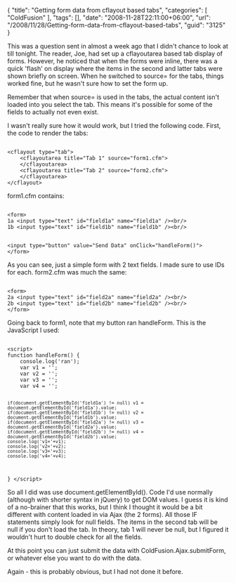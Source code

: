 {
	"title": "Getting form data from cflayout based tabs",
	"categories": [
		"ColdFusion"
	],
	"tags": [],
	"date": "2008-11-28T22:11:00+06:00",
	"url": "/2008/11/28/Getting-form-data-from-cflayout-based-tabs",
	"guid": "3125"
}

This was a question sent in almost a week ago that I didn't chance to look at till tonight. The reader, Joe, had set up a cflayoutarea based tab display of forms. However, he noticed that when the forms were inline, there was a quick 'flash' on display where the items in the second and latter tabs were shown briefly on screen. When he switched to source= for the tabs, things worked fine, but he wasn't sure how to set the form up. 

Remember that when source= is used in the tabs, the actual content isn't loaded into you select the tab. This means it's possible for some of the fields to actually not even exist. 

I wasn't really sure how it would work, but I tried the following code. First, the code to render the tabs:

<code>
&lt;cflayout type="tab"&gt;
	&lt;cflayoutarea title="Tab 1" source="form1.cfm"&gt;
	&lt;/cflayoutarea&gt;
	&lt;cflayoutarea title="Tab 2" source="form2.cfm"&gt;
	&lt;/cflayoutarea&gt;
&lt;/cflayout&gt;
</code>

form1.cfm contains:

<code>
&lt;form&gt;
1a &lt;input type="text" id="field1a" name="field1a" /&gt;&lt;br/&gt;
1b &lt;input type="text" id="field1b" name="field1b" /&gt;&lt;br/&gt;

&lt;input type="button" value="Send Data" onClick="handleForm()"&gt;
&lt;/form&gt;
</code>

As you can see, just a simple form with 2 text fields. I made sure to use IDs for each. form2.cfm was much the same:

<code>
&lt;form&gt;
2a &lt;input type="text" id="field2a" name="field2a" /&gt;&lt;br/&gt;
2b &lt;input type="text" id="field2b" name="field2b" /&gt;&lt;br/&gt;
&lt;/form&gt;
</code>

Going back to form1, note that my button ran handleForm. This is the JavaScript I used:

<code>
&lt;script&gt;
function handleForm() {
	console.log('ran');
	var v1 = '';
	var v2 = '';
	var v3 = '';
	var v4 = '';
	
	if(document.getElementById('field1a') != null) v1 = document.getElementById('field1a').value;
	if(document.getElementById('field1b') != null) v2 = document.getElementById('field1b').value;
	if(document.getElementById('field2a') != null) v3 = document.getElementById('field2a').value;
	if(document.getElementById('field2b') != null) v4 = document.getElementById('field2b').value;
	console.log('v1='+v1);
	console.log('v2='+v2);
	console.log('v3='+v3);
	console.log('v4='+v4);

}
&lt;/script&gt;
</code>

So all I did was use document.getElementById(). Code I'd use normally (although with shorter syntax in jQuery) to get DOM values. I guess it is kind of a no-brainer that this works, but I think I thought it would be a bit different with content loaded in via Ajax (the 2 forms). All those IF statements simply look for null fields. The items in the second tab will be null if you don't load the tab. In theory, tab 1 will never be null, but I figured it wouldn't hurt to double check for all the fields. 

At this point you can just submit the data with ColdFusion.Ajax.submitForm, or whatever else you want to do with the data.

Again - this is probably obvious, but I had not done it before.